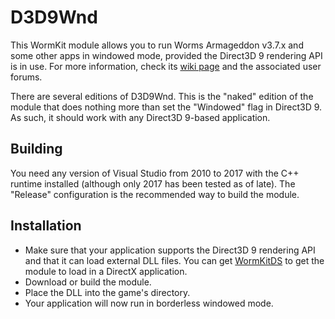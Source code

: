 # D3D9Wnd

This WormKit module allows you to run Worms Armageddon v3.7.x and some other apps in windowed mode, provided the Direct3D 9 rendering API is in use. For more information, check its [wiki page](https://worms2d.info/D3D9Wnd) and the associated user forums.

There are several editions of D3D9Wnd. This is the "naked" edition of the module that does nothing more than set the "Windowed" flag in Direct3D 9. As such, it should work with any Direct3D 9-based application.

## Building

You need any version of Visual Studio from 2010 to 2017 with the C++ runtime installed (although only 2017 has been tested as of late). The "Release" configuration is the recommended way to build the module.

## Installation

- Make sure that your application supports the Direct3D 9 rendering API and that it can load external DLL files. You can get [WormKitDS](https://worms2d.info/WormKitDS) to get the module to load in a DirectX application.
- Download or build the module.
- Place the DLL into the game's directory.
- Your application will now run in borderless windowed mode.
